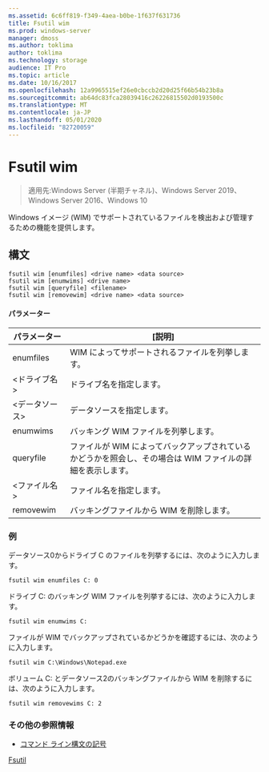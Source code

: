 ```yaml
---
ms.assetid: 6c6ff819-f349-4aea-b0be-1f637f631736
title: Fsutil wim
ms.prod: windows-server
manager: dmoss
ms.author: toklima
author: toklima
ms.technology: storage
audience: IT Pro
ms.topic: article
ms.date: 10/16/2017
ms.openlocfilehash: 12a9965515ef26e0cbccb2d20d25f66b54b23b8a
ms.sourcegitcommit: ab64dc83fca28039416c26226815502d0193500c
ms.translationtype: MT
ms.contentlocale: ja-JP
ms.lasthandoff: 05/01/2020
ms.locfileid: "82720059"
---
```

# <a name="fsutil-wim"></a>Fsutil wim
> 適用先:Windows Server (半期チャネル)、Windows Server 2019、Windows Server 2016、Windows 10

Windows イメージ (WIM) でサポートされているファイルを検出および管理するための機能を提供します。

## <a name="syntax"></a>構文

```
fsutil wim [enumfiles] <drive name> <data source>
fsutil wim [enumwims] <drive name>
fsutil wim [queryfile] <filename>
fsutil wim [removewim] <drive name> <data source>
```

#### <a name="parameters"></a>パラメーター

|パラメーター|[説明]|
|-------------|---------------|
|enumfiles|WIM によってサポートされるファイルを列挙します。|
|\<ドライブ名>|ドライブ名を指定します。|
|\<データソース>|データソースを指定します。|
|enumwims|バッキング WIM ファイルを列挙します。|
|queryfile|ファイルが WIM によってバックアップされているかどうかを照会し、その場合は WIM ファイルの詳細を表示します。|
|\<ファイル名>|ファイル名を指定します。|
|removewim|バッキングファイルから WIM を削除します。|




### <a name="examples"></a>例

データソース0からドライブ C のファイルを列挙するには、次のように入力します。

```
fsutil wim enumfiles C: 0
```

ドライブ C: のバッキング WIM ファイルを列挙するには、次のように入力します。

```
fsutil wim enumwims C:
```

ファイルが WIM でバックアップされているかどうかを確認するには、次のように入力します。

```
fsutil wim C:\Windows\Notepad.exe
```

ボリューム C: とデータソース2のバッキングファイルから WIM を削除するには、次のように入力します。

```
fsutil wim removewims C: 2
```

### <a name="additional-references"></a>その他の参照情報
- [コマンド ライン構文の記号](command-line-syntax-key.md)

[Fsutil](Fsutil.md)